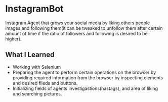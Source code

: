 # InstagramBot
Instagram Agent that grows your social media by liking others people images and following them(it can be tweaked to unfollow them after certain amount of time if the ratio of followers and following is desired to be higher).

## What I Learned
- Working with Selenium
- Preparing the agent to perform certain operations on the browser by providing required information from the browser by inspecting elements and desired fileds and buttons.
- Initializing fields of agents investigastions(hastags), and area of liking and searching pictures.
